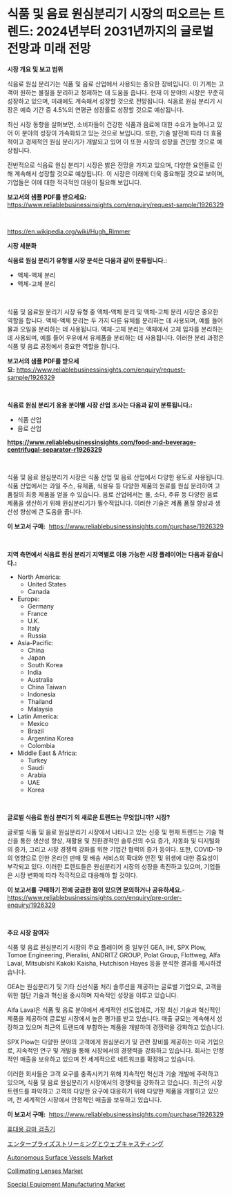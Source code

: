 <p><h1>식품 및 음료 원심분리기 시장의 떠오르는 트렌드: 2024년부터 2031년까지의 글로벌 전망과 미래 전망</h1></p><p><strong>시장 개요 및 보고 범위</strong></p>
<p><p>식음료 원심 분리기는 식품 및 음료 산업에서 사용되는 중요한 장비입니다. 이 기계는 고객이 원하는 물질을 분리하고 정제하는 데 도움을 줍니다. 현재 이 분야의 시장은 꾸준히 성장하고 있으며, 미래에도 계속해서 성장할 것으로 전망됩니다. 식음료 원심 분리기 시장은 예측 기간 중 4.5%의 연평균 성장률로 성장할 것으로 예상됩니다.</p><p>최신 시장 동향을 살펴보면, 소비자들이 건강한 식품과 음료에 대한 수요가 늘어나고 있어 이 분야의 성장이 가속화되고 있는 것으로 보입니다. 또한, 기술 발전에 따라 더 효율적이고 경제적인 원심 분리기가 개발되고 있어 이 또한 시장의 성장을 견인할 것으로 예상됩니다.</p><p>전반적으로 식음료 원심 분리기 시장은 밝은 전망을 가지고 있으며, 다양한 요인들로 인해 계속해서 성장할 것으로 예상됩니다. 이 시장은 미래에 더욱 중요해질 것으로 보이며, 기업들은 이에 대한 적극적인 대응이 필요해 보입니다.</p></p>
<p><strong>보고서의 샘플 PDF를 받으세요:</strong> <a href="https://www.reliablebusinessinsights.com/enquiry/request-sample/1926329">https://www.reliablebusinessinsights.com/enquiry/request-sample/1926329</a></p>
<p>&nbsp;</p>
<p><a href="https://en.wikipedia.org/wiki/Hugh_Rimmer">https://en.wikipedia.org/wiki/Hugh_Rimmer</a></p>
<p><strong>시장 세분화</strong></p>
<p><strong>식음료 원심 분리기 유형별 시장 분석은 다음과 같이 분류됩니다.:</strong></p>
<p><ul><li>액체-액체 분리</li><li>액체-고체 분리</li></ul></p>
<p>&nbsp;</p>
<p><p>식품 및 음료원 분리기 시장 유형 중 액체-액체 분리 및 액체-고체 분리 시장은 중요한 역할을 합니다. 액체-액체 분리는 두 가지 다른 유체를 분리하는 데 사용되며, 예를 들어 물과 오일을 분리하는 데 사용됩니다. 액체-고체 분리는 액체에서 고체 입자를 분리하는 데 사용되며, 예를 들어 우유에서 유제품을 분리하는 데 사용됩니다. 이러한 분리 과정은 식품 및 음료 공정에서 중요한 역할을 합니다.</p></p>
<p><strong>보고서의 샘플 PDF를 받으세요:</strong>&nbsp;<a href="https://www.reliablebusinessinsights.com/enquiry/request-sample/1926329">https://www.reliablebusinessinsights.com/enquiry/request-sample/1926329</a></p>
<p>&nbsp;</p>
<p><strong> 식음료 원심 분리기 응용 분야별 시장 산업 조사는 다음과 같이 분류됩니다.:</strong></p>
<p><ul><li>식품 산업</li><li>음료 산업</li></ul></p>
<p><strong><a href="https://www.reliablebusinessinsights.com/food-and-beverage-centrifugal-separator-r1926329">https://www.reliablebusinessinsights.com/food-and-beverage-centrifugal-separator-r1926329</a></strong></p>
<p>&nbsp;</p>
<p><p>식품 및 음료 원심분리기 시장은 식품 산업 및 음료 산업에서 다양한 용도로 사용됩니다. 식품 산업에서는 과일 주스, 유제품, 식용유 등 다양한 제품의 원료를 원심 분리하여 고품질의 최종 제품을 얻을 수 있습니다. 음료 산업에서는 물, 소다, 주류 등 다양한 음료 제품을 생산하기 위해 원심분리기가 필수적입니다. 이러한 기술은 제품 품질 향상과 생산성 향상에 큰 도움을 줍니다.</p></p>
<p><strong>이 보고서 구매:</strong>&nbsp; <a href="https://www.reliablebusinessinsights.com/purchase/1926329">https://www.reliablebusinessinsights.com/purchase/1926329</a></p>
<p>&nbsp;</p>
<p><strong>지역 측면에서 식음료 원심 분리기 지역별로 이용 가능한 시장 플레이어는 다음과 같습니다.:</strong></p>
<p><ul>
    <li>
        North America:
        <ul>
            <li>United States</li>
            <li>Canada</li>
        </ul>
    </li>
    <li>
        Europe:
        <ul>
            <li>Germany</li>
            <li>France</li>
            <li>U.K.</li>
            <li>Italy</li>
            <li>Russia</li>
        </ul>
    </li>
    <li>
        Asia-Pacific:
        <ul>
            <li>China</li>
            <li>Japan</li>
            <li>South Korea</li>
            <li>India</li>
            <li>Australia</li>
            <li>China Taiwan</li>
            <li>Indonesia</li>
            <li>Thailand</li>
            <li>Malaysia</li>
        </ul>
    </li>
    <li>
        Latin America:
        <ul>
            <li>Mexico</li>
            <li>Brazil</li>
            <li>Argentina Korea</li>
            <li>Colombia</li>
        </ul>
    </li>
    <li>
        Middle East & Africa:
        <ul>
            <li>Turkey</li>
            <li>Saudi</li>
            <li>Arabia</li>
            <li>UAE</li>
            <li>Korea</li>
        </ul>
    </li>
    </ul></p>
<p>&nbsp;</p>
<p><strong>글로벌 식음료 원심 분리기 의 새로운 트렌드는 무엇입니까? 시장?</strong></p>
<p><p>글로벌 식품 및 음료 원심분리기 시장에서 나타나고 있는 신흥 및 현재 트렌드는 기술 혁신을 통한 생산성 향상, 재활용 및 친환경적인 솔루션의 수요 증가, 자동화 및 디지털화의 증가, 그리고 시장 경쟁력 강화를 위한 기업간 협력의 증가 등이다. 또한, COVID-19의 영향으로 인한 온라인 판매 및 배송 서비스의 확대와 안전 및 위생에 대한 중요성이 부각되고 있다. 이러한 트렌드들은 원심분리기 시장의 성장을 촉진하고 있으며, 기업들은 시장 변화에 따라 적극적으로 대응해야 할 것이다.</p></p>
<p><strong>이 보고서를 구매하기 전에 궁금한 점이 있으면 문의하거나 공유하세요.</strong>- <a href="https://www.reliablebusinessinsights.com/enquiry/pre-order-enquiry/1926329">https://www.reliablebusinessinsights.com/enquiry/pre-order-enquiry/1926329</a></p>
<p>&nbsp;</p>
<p><strong>주요 시장 참여자</strong></p>
<p><p>식품 및 음료 원심분리기 시장의 주요 플레이어 중 일부인 GEA, IHI, SPX Plow, Tomoe Engineering, Pieralisi, ANDRITZ GROUP, Polat Group, Flottweg, Alfa Laval, Mitsubishi Kakoki Kaisha, Hutchison Hayes 등을 분석한 결과를 제시하겠습니다.</p><p>GEA는 원심분리기 및 기타 신선식품 처리 솔루션을 제공하는 글로벌 기업으로, 고객을 위한 첨단 기술과 혁신을 중시하며 지속적인 성장을 이루고 있습니다.</p><p>Alfa Laval은 식품 및 음료 분야에서 세계적인 선도업체로, 가장 최신 기술과 혁신적인 제품을 제공하여 글로벌 시장에서 높은 평가를 받고 있습니다. 매출 규모는 계속해서 성장하고 있으며 최근의 트렌드에 부합하는 제품을 개발하여 경쟁력을 강화하고 있습니다.</p><p>SPX Plow는 다양한 분야의 고객에게 원심분리기 및 관련 장비를 제공하는 미국 기업으로, 지속적인 연구 및 개발을 통해 시장에서의 경쟁력을 강화하고 있습니다. 회사는 안정적인 매출을 보유하고 있으며 전 세계적으로 네트워크를 확장하고 있습니다.</p><p>이러한 회사들은 고객 요구를 충족시키기 위해 지속적인 혁신과 기술 개발에 주력하고 있으며, 식품 및 음료 원심분리기 시장에서의 경쟁력을 강화하고 있습니다. 최근의 시장 트렌드를 파악하고 고객의 다양한 요구에 대응하기 위해 다양한 제품을 개발하고 있으며, 전 세계적인 시장에서 안정적인 매출을 보유하고 있습니다.</p></p>
<p><strong>이 보고서 구매:</strong>&nbsp;&nbsp;<a href="https://www.reliablebusinessinsights.com/purchase/1926329">https://www.reliablebusinessinsights.com/purchase/1926329</a></p>
<p><p><a href="https://github.com/ROBERTS65DAVID/Market-Research-Report-List-1/blob/main/4134554172776.md">휴대용 감마 검출기</a></p><p><a href="https://github.com/CloydAbbott2023/Market-Research-Report-List-2/blob/main/7538823160657.md">エンタープライズストリーミングとウェブキャスティング</a></p><p><a href="https://github.com/JameTravis/Market-Research-Report-List-5/blob/main/autonomous-surface-vessels-market.md">Autonomous Surface Vessels Market</a></p><p><a href="https://github.com/alwa8650/Market-Research-Report-List-1/blob/main/collimating-lenses-market.md">Collimating Lenses Market</a></p><p><a href="https://issuu.com/reportprime-2/docs/special-equipment-manufacturing-market-size-2030.p">Special Equipment Manufacturing Market</a></p></p>